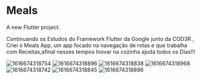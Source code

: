 # Meals

A new Flutter project.

Continuando os Estudos do Framework Flutter da Google junto da COD3R , Criei o Meals App, um app focado na navegação de rotas e que trabalha com Receitas,afinal nesses tempos Inovar na cozinha ajuda todos os Dias!!!

![1616674318754](https://user-images.githubusercontent.com/68614036/115158280-c60ed780-a063-11eb-8e7c-3a56f31cca43.jpg)
![1616674318896](https://user-images.githubusercontent.com/68614036/115158285-cad38b80-a063-11eb-81fe-ee45defc0d54.jpg)
![1616674318838](https://user-images.githubusercontent.com/68614036/115158286-cd35e580-a063-11eb-9dc4-39d042f9e182.jpg)
![1616674318968](https://user-images.githubusercontent.com/68614036/115158303-dcb52e80-a063-11eb-8bec-244ab68fd236.jpg)
![1616674318742](https://user-images.githubusercontent.com/68614036/115158304-dde65b80-a063-11eb-9c74-7bfc2377dd53.jpg)
![1616674318845](https://user-images.githubusercontent.com/68614036/115158305-de7ef200-a063-11eb-8548-6c55cac9bf77.jpg)
![1616674318896](https://user-images.githubusercontent.com/68614036/115158306-df178880-a063-11eb-9de8-160fb86efa90.jpg)

